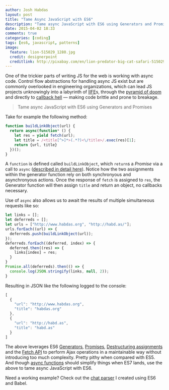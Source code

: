 ```yaml
---
author: Josh Habdas
layout: post
title: "Tame Async JavaScript with ES6"
description: "Tame async JavaScript with ES6 using Generators and Promises"
date: 2015-04-02 18:33
comments: true
categories: [coding]
tags: [es6, javascript, patterns]
image:
  feature: lion-515029_1280.jpg
  credit: designerpoint
  creditlink: http://pixabay.com/en/lion-predator-big-cat-safari-515029/
---
```


One of the trickier parts of writing JS for the web is working with async code. Control flow abstractions for handling async JS exist but are commonly overlooked in engineering organizations, which can lead JS projects unknowingly into a labyrinth of [IIFE](http://benalman.com/news/2010/11/immediately-invoked-function-expression/)s, through the [pyramid of doom](http://survivejs.com/common_problems/pyramid.html) and directly to [callback hell](http://callbackhell.com/) — making code brittle and prone to breakage.

> Tame async JavaScript with ES6 using Generators and Promises

<!--more-->

Take for example the following method:

```js
function buildLinkObject(url) {
  return async(function* () {
    let res = yield fetch(url);
    let title = /<title[^>]*>(.*?)<\/title>/.exec(res)[1];
    return {url, title}
  })();
}
```

A `function` is defined called `buildLinkObject`, which `return`s a _Promise_ via a call to `async` ([described in detail here](https://www.promisejs.org/generators/)). Notice how the two assignments within the generator function rely on both synchronyous and asynchronyous actions. Once the response of `fetch` is assigned to `res`, the Generator function will then assign `title` and return an object, no callbacks necessary.

Use of `async` also allows us to await the results of multiple simultaneous requests like so:

``` js
let links = [];
let deferreds = [];
let urls = ["http://www.habdas.org", "http://habd.as/"];
urls.forEach((url) => {
  deferreds.push(buildLinkObject(url));
});
deferreds.forEach((deferred, index) => {
  deferred.then((res) => {
    links[index] = res;
  }
}
Promise.all(deferreds).then(() => {
  console.log(JSON.stringify(links, null, 2));
}
```

Resulting in JSON like the following logged to the console:

``` js
[
  {
    "url": "http://www.habdas.org",
    "title": "habdas.org"
  },
  {
    "url": "http://habd.as",
    "title": "habd.as"
  }
]
```

The above leverages ES6 [Generators](http://wiki.ecmascript.org/doku.php?id=harmony:generators), [Promises](http://caniuse.com/#search=promises), [Destructuring assignments](http://wiki.ecmascript.org/doku.php?id=harmony:destructuring) and the [Fetch API](https://fetch.spec.whatwg.org/#fetch-api) to perform Ajax operations in a maintainable way without introducing too much complexity. Pretty pithy when compared with ES5. And though [async functions](http://wiki.ecmascript.org/doku.php?id=strawman:async_functions) should simplify things when ES7 lands, use the above to tame async JavaScript with ES6.

Need a working example? Check out the [chat parser](https://github.com/jhabdas/xanthippe/) I created using ES6 and Babel.
